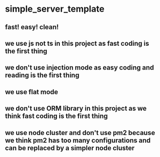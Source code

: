 # simple_server_template
## fast! easy! clean! 

## we use js not ts in this project as fast coding is the first thing
## we don't use injection mode as easy coding and reading is the first thing
## we use flat mode 
## we don't use ORM library in this project as we think fast coding is the first thing
## we use node cluster and don't use pm2 because we think pm2 has too many configurations and can be replaced by a simpler node cluster


